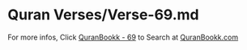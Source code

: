 # Quran Verses/Verse-69.md 

For more infos, Click [QuranBookk - 69](https://www.quranbookk.com/quran/search?q=69) to Search at [QuranBookk.com](http://quranbookk.com/)